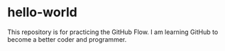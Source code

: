 # hello-world
This repository is for practicing the GitHub Flow.
I am learning GitHub to become a better coder and programmer.
